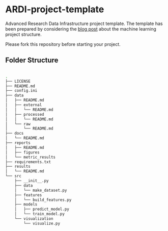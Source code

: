 # ARDI-project-template
Advanced Research Data Infrastructure project template. The template has been prepared by considering the [blog post](https://medium.com/analytics-vidhya/folder-structure-for-machine-learning-projects-a7e451a8caaa) about the machine learning project structure.

Please fork this repository before starting your project.

## Folder Structure
```bash

.
├── LICENSE
├── README.md
├── config.ini
├── data
│   ├── README.md
│   ├── external
│   │   └── README.md
│   ├── processed
│   │   └── README.md
│   └── raw
│       └── README.md
├── docs
│   └── README.md
├── reports
│   ├── README.md
│   ├── figures
│   └── metric_results
├── requirements.txt
├── results
│   └── README.md
└── src
    ├── __init__.py
    ├── data
    │   └── make_dataset.py
    ├── features
    │   └── build_features.py
    ├── models
    │   ├── predict_model.py
    │   └── train_model.py
    └── visualization
        └── visualize.py

```
